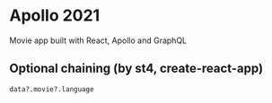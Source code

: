 # Apollo 2021

Movie app built with React, Apollo and GraphQL

## Optional chaining (by st4, create-react-app)

```
data?.movie?.language

```
